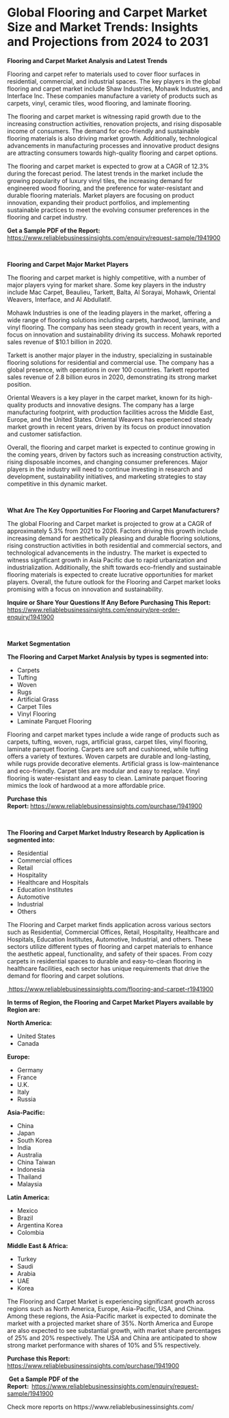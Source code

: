 <p><h1>Global Flooring and Carpet Market Size and Market Trends: Insights and Projections from 2024 to 2031</h1></p><p><strong>Flooring and Carpet Market Analysis and Latest Trends</strong></p>
<p><p>Flooring and carpet refer to materials used to cover floor surfaces in residential, commercial, and industrial spaces. The key players in the global flooring and carpet market include Shaw Industries, Mohawk Industries, and Interface Inc. These companies manufacture a variety of products such as carpets, vinyl, ceramic tiles, wood flooring, and laminate flooring.</p><p>The flooring and carpet market is witnessing rapid growth due to the increasing construction activities, renovation projects, and rising disposable income of consumers. The demand for eco-friendly and sustainable flooring materials is also driving market growth. Additionally, technological advancements in manufacturing processes and innovative product designs are attracting consumers towards high-quality flooring and carpet options.</p><p>The flooring and carpet market is expected to grow at a CAGR of 12.3% during the forecast period. The latest trends in the market include the growing popularity of luxury vinyl tiles, the increasing demand for engineered wood flooring, and the preference for water-resistant and durable flooring materials. Market players are focusing on product innovation, expanding their product portfolios, and implementing sustainable practices to meet the evolving consumer preferences in the flooring and carpet industry.</p></p>
<p><strong>Get a Sample PDF of the Report:&nbsp;</strong> <a href="https://www.reliablebusinessinsights.com/enquiry/request-sample/1941900">https://www.reliablebusinessinsights.com/enquiry/request-sample/1941900</a></p>
<p>&nbsp;</p>
<p><strong>Flooring and Carpet Major Market Players</strong></p>
<p><p>The flooring and carpet market is highly competitive, with a number of major players vying for market share. Some key players in the industry include Mac Carpet, Beaulieu, Tarkett, Balta, Al Sorayai, Mohawk, Oriental Weavers, Interface, and Al Abdullatif.</p><p>Mohawk Industries is one of the leading players in the market, offering a wide range of flooring solutions including carpets, hardwood, laminate, and vinyl flooring. The company has seen steady growth in recent years, with a focus on innovation and sustainability driving its success. Mohawk reported sales revenue of $10.1 billion in 2020.</p><p>Tarkett is another major player in the industry, specializing in sustainable flooring solutions for residential and commercial use. The company has a global presence, with operations in over 100 countries. Tarkett reported sales revenue of 2.8 billion euros in 2020, demonstrating its strong market position.</p><p>Oriental Weavers is a key player in the carpet market, known for its high-quality products and innovative designs. The company has a large manufacturing footprint, with production facilities across the Middle East, Europe, and the United States. Oriental Weavers has experienced steady market growth in recent years, driven by its focus on product innovation and customer satisfaction.</p><p>Overall, the flooring and carpet market is expected to continue growing in the coming years, driven by factors such as increasing construction activity, rising disposable incomes, and changing consumer preferences. Major players in the industry will need to continue investing in research and development, sustainability initiatives, and marketing strategies to stay competitive in this dynamic market.</p></p>
<p>&nbsp;</p>
<p><strong>What Are The Key Opportunities For Flooring and Carpet Manufacturers?</strong></p>
<p><p>The global Flooring and Carpet market is projected to grow at a CAGR of approximately 5.3% from 2021 to 2026. Factors driving this growth include increasing demand for aesthetically pleasing and durable flooring solutions, rising construction activities in both residential and commercial sectors, and technological advancements in the industry. The market is expected to witness significant growth in Asia Pacific due to rapid urbanization and industrialization. Additionally, the shift towards eco-friendly and sustainable flooring materials is expected to create lucrative opportunities for market players. Overall, the future outlook for the Flooring and Carpet market looks promising with a focus on innovation and sustainability.</p></p>
<p><strong>Inquire or Share Your Questions If Any Before Purchasing This Report:</strong> <a href="https://www.reliablebusinessinsights.com/enquiry/pre-order-enquiry/1941900">https://www.reliablebusinessinsights.com/enquiry/pre-order-enquiry/1941900</a></p>
<p>&nbsp;</p>
<p><strong>Market Segmentation</strong></p>
<p><strong>The Flooring and Carpet Market Analysis by types is segmented into:</strong></p>
<p><ul><li>Carpets</li><li>Tufting</li><li>Woven</li><li>Rugs</li><li>Artificial Grass</li><li>Carpet Tiles</li><li>Vinyl Flooring</li><li>Laminate Parquet Flooring</li></ul></p>
<p><p>Flooring and carpet market types include a wide range of products such as carpets, tufting, woven, rugs, artificial grass, carpet tiles, vinyl flooring, laminate parquet flooring. Carpets are soft and cushioned, while tufting offers a variety of textures. Woven carpets are durable and long-lasting, while rugs provide decorative elements. Artificial grass is low-maintenance and eco-friendly. Carpet tiles are modular and easy to replace. Vinyl flooring is water-resistant and easy to clean. Laminate parquet flooring mimics the look of hardwood at a more affordable price.</p></p>
<p><strong>Purchase this Report:&nbsp;</strong><a href="https://www.reliablebusinessinsights.com/purchase/1941900">https://www.reliablebusinessinsights.com/purchase/1941900</a></p>
<p>&nbsp;</p>
<p><strong>The Flooring and Carpet Market Industry Research by Application is segmented into:</strong></p>
<p><ul><li>Residential</li><li>Commercial offices</li><li>Retail</li><li>Hospitality</li><li>Healthcare and Hospitals</li><li>Education Institutes</li><li>Automotive</li><li>Industrial</li><li>Others</li></ul></p>
<p><p>The Flooring and Carpet market finds application across various sectors such as Residential, Commercial Offices, Retail, Hospitality, Healthcare and Hospitals, Education Institutes, Automotive, Industrial, and others. These sectors utilize different types of flooring and carpet materials to enhance the aesthetic appeal, functionality, and safety of their spaces. From cozy carpets in residential spaces to durable and easy-to-clean flooring in healthcare facilities, each sector has unique requirements that drive the demand for flooring and carpet solutions.</p></p>
<p><a href="https://www.reliablebusinessinsights.com/flooring-and-carpet-r1941900">&nbsp;https://www.reliablebusinessinsights.com/flooring-and-carpet-r1941900</a></p>
<p><strong>In terms of Region, the Flooring and Carpet Market Players available by Region are:</strong></p>
<p>
    <p> <strong> North America: </strong>
        <ul>
            <li>United States</li>
            <li>Canada</li>
        </ul>
        </p> 
    <p> <strong> Europe: </strong>
        <ul>
            <li>Germany</li>
            <li>France</li>
            <li>U.K.</li>
            <li>Italy</li>
            <li>Russia</li>
        </ul>
        </p> 
    <p> <strong> Asia-Pacific: </strong>
        <ul>
            <li>China</li>
            <li>Japan</li>
            <li>South Korea</li>
            <li>India</li>
            <li>Australia</li>
            <li>China Taiwan</li>
            <li>Indonesia</li>
            <li>Thailand</li>
            <li>Malaysia</li>
        </ul>
        </p> 
    <p> <strong> Latin America: </strong>
        <ul>
            <li>Mexico</li>
            <li>Brazil</li>
            <li>Argentina Korea</li>
            <li>Colombia</li>
        </ul>
        </p> 
    <p> <strong> Middle East & Africa: </strong>
        <ul>
            <li>Turkey</li>
            <li>Saudi</li>
            <li>Arabia</li>
            <li>UAE</li>
            <li>Korea</li>
        </ul>
    </p>
    </p>
<p><p>The Flooring and Carpet Market is experiencing significant growth across regions such as North America, Europe, Asia-Pacific, USA, and China. Among these regions, the Asia-Pacific market is expected to dominate the market with a projected market share of 35%. North America and Europe are also expected to see substantial growth, with market share percentages of 25% and 20% respectively. The USA and China are anticipated to show strong market performance with shares of 10% and 5% respectively.</p></p>
<p><strong>Purchase this Report: </strong><a href="https://www.reliablebusinessinsights.com/purchase/1941900">https://www.reliablebusinessinsights.com/purchase/1941900</a></p>
<p>&nbsp;<strong>Get a Sample PDF of the Report:&nbsp;&nbsp;</strong><a href="https://www.reliablebusinessinsights.com/enquiry/request-sample/1941900">https://www.reliablebusinessinsights.com/enquiry/request-sample/1941900</a></p>
<p><strong></strong></p>
<p>Check more reports on https://www.reliablebusinessinsights.com/</p>